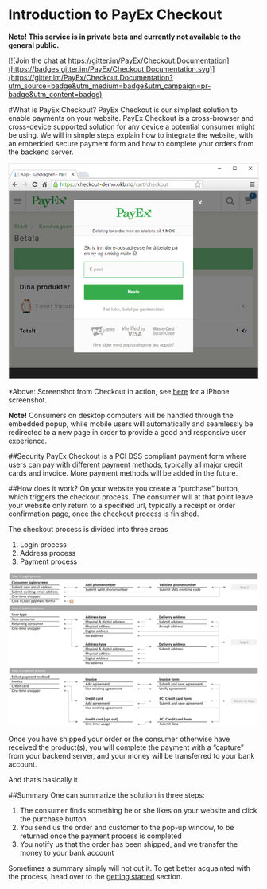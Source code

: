 # Introduction to PayEx Checkout

**Note! This service is in private beta and currently not available to the general public.**

[![Join the chat at https://gitter.im/PayEx/Checkout.Documentation](https://badges.gitter.im/PayEx/Checkout.Documentation.svg)](https://gitter.im/PayEx/Checkout.Documentation?utm_source=badge&utm_medium=badge&utm_campaign=pr-badge&utm_content=badge) 

#What is PayEx Checkout?
PayEx Checkout is our simplest solution to enable payments on your website. PayEx Checkout is a cross-browser and cross-device supported solution for any device a potential consumer might be using. We will in simple steps explain how to integrate the website, with an embedded secure payment form and how to complete your orders from the backend server. 

![Screenshot](img/checkout.png)

*Above: Screenshot from Checkout in action, see [here](img/iphone.png) for a iPhone screenshot.

__Note!__ Consumers on desktop computers will be handled through the embedded popup, while mobile users will automatically and seamlessly be redirected to a new page in order to provide a good and responsive user experience.

##Security
PayEx Checkout is a PCI DSS compliant payment form where users can pay with different payment methods, typically all major credit cards and invoice. More payment methods will be added in the future. 

##How does it work?
On your website you create a “purchase” button, which triggers the checkout process. The consumer will at that point leave your website only return to a specified url, typically a receipt or order confirmation page, once the checkout process is finished.

The checkout process is divided into three areas

1. Login process
2. Address process
3. Payment process

![Screenshot](img/ui-flow.png)


Once you have shipped your order or the consumer otherwise have received the product(s), you will complete the payment with a “capture” from your backend server, and your money will be transferred to your bank account.

And that’s basically it. 

##Summary
One can summarize the solution in three steps:

1. The consumer finds something he or she likes on your website and click the purchase button
2. You send us the order and customer to the pop-up window, to be returned once the payment process is completed
3. You notify us that the order has been shipped, and we transfer the money to your bank account

Sometimes a summary simply will not cut it. To get better acquainted with the process, head over to the [getting started](implementation) section.


